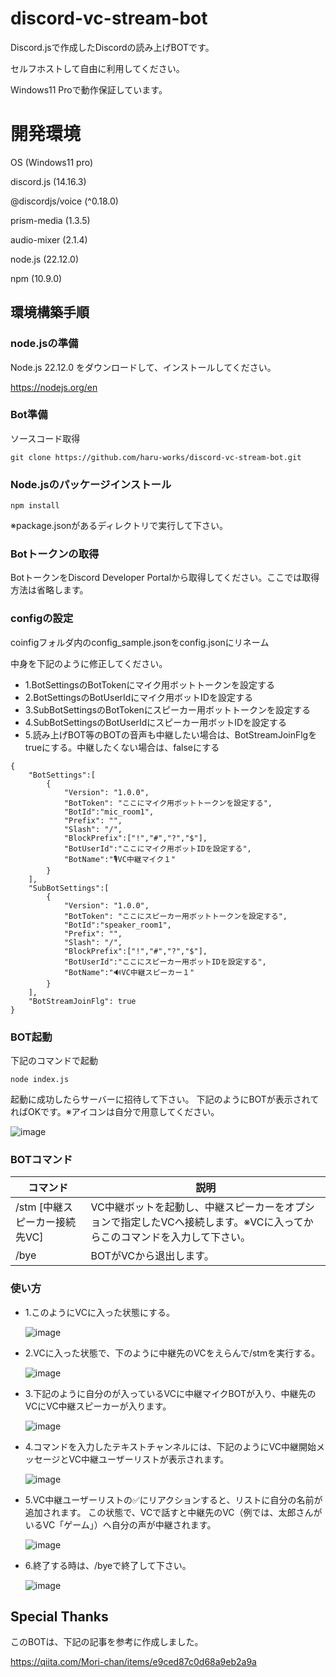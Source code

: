 # discord-vc-stream-bot
Discord.jsで作成したDiscordの読み上げBOTです。

セルフホストして自由に利用してください。

Windows11 Proで動作保証しています。

# 開発環境
OS (Windows11 pro)

discord.js (14.16.3)

@discordjs/voice (^0.18.0)

prism-media (1.3.5)

audio-mixer (2.1.4)

node.js (22.12.0)

npm (10.9.0)



## 環境構築手順

### node.jsの準備
Node.js 22.12.0 をダウンロードして、インストールしてください。

https://nodejs.org/en

### Bot準備
ソースコード取得
```
git clone https://github.com/haru-works/discord-vc-stream-bot.git
```

### Node.jsのパッケージインストール
```
npm install
```

※package.jsonがあるディレクトリで実行して下さい。

### Botトークンの取得
BotトークンをDiscord Developer Portalから取得してください。ここでは取得方法は省略します。

### configの設定

coinfigフォルダ内のconfig_sample.jsonをconfig.jsonにリネーム

中身を下記のように修正してください。

 - 1.BotSettingsのBotTokenにマイク用ボットトークンを設定する
 - 2.BotSettingsのBotUserIdにマイク用ボットIDを設定する
 - 3.SubBotSettingsのBotTokenにスピーカー用ボットトークンを設定する
 - 4.SubBotSettingsのBotUserIdにスピーカー用ボットIDを設定する
 - 5.読み上げBOT等のBOTの音声も中継したい場合は、BotStreamJoinFlgをtrueにする。中継したくない場合は、falseにする
```
{
    "BotSettings":[
        {
            "Version": "1.0.0",
            "BotToken": "ここにマイク用ボットトークンを設定する",
            "BotId":"mic_room1",
            "Prefix": "",
            "Slash": "/",
            "BlockPrefix":["!","#","?","$"],
            "BotUserId":"ここにマイク用ボットIDを設定する",
            "BotName":"🎙VC中継マイク１"
        }
    ],
    "SubBotSettings":[
        {
            "Version": "1.0.0",
            "BotToken": "ここにスピーカー用ボットトークンを設定する",
            "BotId":"speaker_room1",
            "Prefix": "",
            "Slash": "/",
            "BlockPrefix":["!","#","?","$"],
            "BotUserId":"ここにスピーカー用ボットIDを設定する",
            "BotName":"🔊VC中継スピーカー１"
        }
    ],
    "BotStreamJoinFlg": true
}
``` 

### BOT起動
下記のコマンドで起動
```
node index.js
```
起動に成功したらサーバーに招待して下さい。
下記のようにBOTが表示されてればOKです。※アイコンは自分で用意してください。

![image](https://github.com/user-attachments/assets/fc8b48bf-2263-443c-ba26-d5dd057c049c)


### BOTコマンド
| コマンド             | 説明                                                                                           |
|---------------------|------------------------------------------------------------------------------------------------|
| /stm [中継スピーカー接続先VC]               |VC中継ボットを起動し、中継スピーカーをオプションで指定したVCへ接続します。※VCに入ってからこのコマンドを入力して下さい。                   |
| /bye              | BOTがVCから退出します。                                                              |

### 使い方
- 1.このようにVCに入った状態にする。

  ![image](https://github.com/user-attachments/assets/7c74552f-09a7-4974-b0f8-ff66ad3346f5)


- 2.VCに入った状態で、下のように中継先のVCをえらんで/stmを実行する。

  ![image](https://github.com/user-attachments/assets/7f24dab0-50ab-4ae4-83e6-0133cdff89ce)


- 3.下記のように自分のが入っているVCに中継マイクBOTが入り、中継先のVCにVC中継スピーカーが入ります。

  ![image](https://github.com/user-attachments/assets/af19417d-4f3e-4a37-a605-0401b33e596a)

- 4.コマンドを入力したテキストチャンネルには、下記のようにVC中継開始メッセージとVC中継ユーザーリストが表示されます。

  ![image](https://github.com/user-attachments/assets/81495a20-2463-4402-b040-d4963cef382d)

- 5.VC中継ユーザーリストの✅にリアクションすると、リストに自分の名前が追加されます。
  この状態で、VCで話すと中継先のVC（例では、太郎さんがいるVC「ゲーム」）へ自分の声が中継されます。

  ![image](https://github.com/user-attachments/assets/22d83200-f3a9-42ce-b3f9-fffa9da274ee)


- 6.終了する時は、/byeで終了して下さい。

  ![image](https://github.com/user-attachments/assets/e4962309-ea4f-46d1-92c5-ba5a4a23f1a7)


## Special Thanks
このBOTは、下記の記事を参考に作成しました。

https://qiita.com/Mori-chan/items/e9ced87c0d68a9eb2a9a
